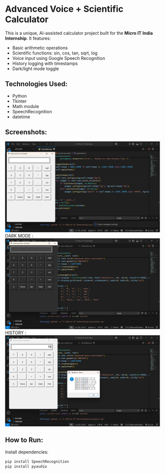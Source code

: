 # Advanced Voice + Scientific Calculator

This is a unique, AI-assisted calculator project built for the **Micro IT India Internship**. It features:

- Basic arithmetic operations
- Scientific functions: sin, cos, tan, sqrt, log
- Voice input using Google Speech Recognition
- History logging with timestamps
- Dark/light mode toggle

## Technologies Used:
- Python
- Tkinter
- Math module
- SpeechRecognition
- datetime

## Screenshots:
![alt text](project.png)
DARK MODE :  ![alt text](DARKMODE.png)
HISTORY :  ![alt text](HISTORY.png)

## How to Run:
Install dependencies:
```bash
pip install SpeechRecognition
pip install pyaudio
